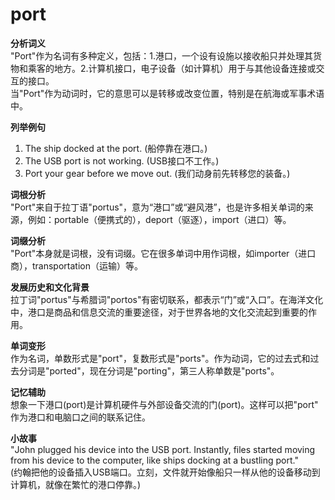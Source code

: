 # port

**分析词义**  
"Port"作为名词有多种定义，包括：1.港口，一个设有设施以接收船只并处理其货物和乘客的地方。2.计算机接口，电子设备（如计算机）用于与其他设备连接或交互的接口。  
当"Port"作为动词时，它的意思可以是转移或改变位置，特别是在航海或军事术语中。

  

**列举例句**

  

1.  The ship docked at the port. (船停靠在港口。)
2.  The USB port is not working. (USB接口不工作。)
3.  Port your gear before we move out. (我们动身前先转移您的装备。)

  

**词根分析**  
"Port"来自于拉丁语"portus"，意为“港口”或“避风港”，也是许多相关单词的来源，例如：portable（便携式的），deport（驱逐），import（进口）等。

  

**词缀分析**  
"Port"本身就是词根，没有词缀。它在很多单词中用作词根，如importer（进口商），transportation（运输）等。

  

**发展历史和文化背景**  
拉丁词"portus"与希腊词"portos"有密切联系，都表示“门”或“入口”。在海洋文化中，港口是商品和信息交流的重要途径，对于世界各地的文化交流起到重要的作用。

  

**单词变形**  
作为名词，单数形式是"port"，复数形式是"ports"。作为动词，它的过去式和过去分词是"ported"，现在分词是"porting"，第三人称单数是"ports"。

  

**记忆辅助**  
想象一下港口(port)是计算机硬件与外部设备交流的门(port)。这样可以把"port" 作为港口和电脑口之间的联系记住。

  

**小故事**  
"John plugged his device into the USB port. Instantly, files started moving from his device to the computer, like ships docking at a bustling port."  
(约翰把他的设备插入USB端口。立刻，文件就开始像船只一样从他的设备移动到计算机，就像在繁忙的港口停靠。)
